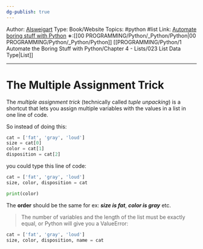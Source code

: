 ```yaml
---
dg-publish: true
---
```

Author: [Alsweigart](https://alsweigart.com/)
Type: Book/Website
Topics: #python #list
Link: [Automate boring stuff with Python](https://automatetheboringstuff.com/)
∗:[[00 PROGRAMMING/Python/_Python/Python\|00 PROGRAMMING/Python/_Python/Python]] [[PROGRAMMING/Python/1 Automate the Boring Stuff with Python/Chapter 4 - Lists/023 List Data Type\|List]] 

---
# The Multiple Assignment Trick

The _multiple assignment trick_ (technically called _tuple unpacking_) is a shortcut that lets you assign multiple variables with the values in a list in one line of code. 

So instead of doing this:
```python
cat = ['fat', 'gray', 'loud']
size = cat[0]
color = cat[1]
disposition = cat[2]
```

you could type this line of code:
```python
cat = ['fat', 'gray', 'loud']
size, color, disposition = cat

print(color)
```
The __order__ should be the same for ex: ___size is fat___, ___color is gray___ etc.



>The number of variables and the length of the list must be exactly equal, or Python will give you a ValueError:
```python
cat = ['fat', 'gray', 'loud']
size, color, disposition, name = cat
```

